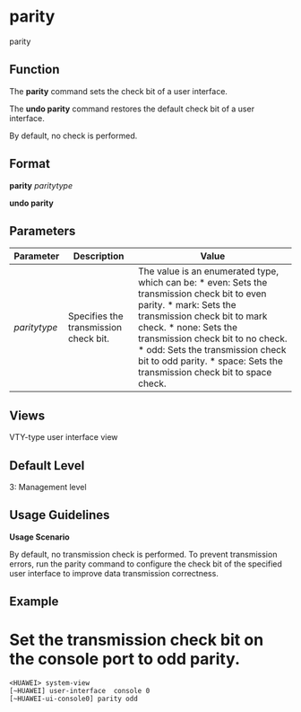 parity
======

parity

Function
--------



The **parity** command sets the check bit of a user interface.

The **undo parity** command restores the default check bit of a user interface.



By default, no check is performed.


Format
------

**parity** *paritytype*

**undo parity**


Parameters
----------

| Parameter | Description | Value |
| --- | --- | --- |
| *paritytype* | Specifies the transmission check bit. | The value is an enumerated type, which can be:   * even: Sets the transmission check bit to even parity. * mark: Sets the transmission check bit to mark check. * none: Sets the transmission check bit to no check. * odd: Sets the transmission check bit to odd parity. * space: Sets the transmission check bit to space check. |



Views
-----

VTY-type user interface view


Default Level
-------------

3: Management level


Usage Guidelines
----------------

**Usage Scenario**

By default, no transmission check is performed. To prevent transmission errors, run the parity command to configure the check bit of the specified user interface to improve data transmission correctness.


Example
-------

# Set the transmission check bit on the console port to odd parity.
```
<HUAWEI> system-view
[~HUAWEI] user-interface  console 0
[~HUAWEI-ui-console0] parity odd

```